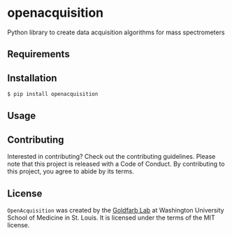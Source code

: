 # openacquisition

Python library to create data acquisition algorithms for mass spectrometers

## Requirements

## Installation

```bash
$ pip install openacquisition
```

## Usage

## Contributing
Interested in contributing? Check out the contributing guidelines. 
Please note that this project is released with a Code of Conduct. 
By contributing to this project, you agree to abide by its terms.

## License
`OpenAcquisition` was created by the [Goldfarb Lab](https://sites.wustl.edu/goldfarblab) at Washington University School of Medicine in St. Louis. It is licensed under the terms of the MIT license.

